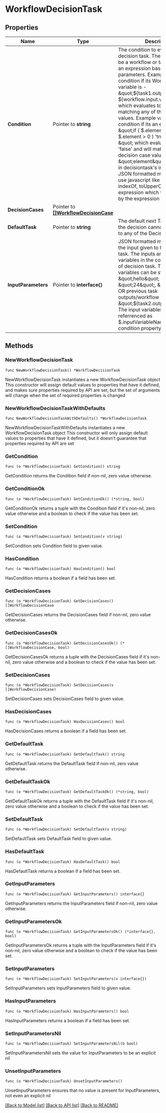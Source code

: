 # WorkflowDecisionTask

## Properties

Name | Type | Description | Notes
------------ | ------------- | ------------- | -------------
**Condition** | Pointer to **string** | The condition to evaluate for this decision task. The condition can be a workflow or task variable or an expression based on the input parameters. Example value for condition if its Workflow/task variable is -  \&quot;${task1.output.var1} or ${workflow.input.var2}\&quot; which evaluates to a value matching any of the decision case values. Example value for condition if its an expression is - \&quot;if ( $.element ! &#x3D; null &amp;&amp; $.element &gt; 0 ) &#39;true&#39;; else &#39;false&#39;; \&quot; which evaluates to &#39;true&#39; or &#39;false&#39; and will match one of the decision case values. Here \&quot;element\&quot; is a variable in decisiontask&#39;s inputParameters JSON formatted map. You can also use javascript like functions indexOf, toUpperCase in the expression which will be evaluated by the expression evaluator. | [optional] 
**DecisionCases** | Pointer to [**[]WorkflowDecisionCase**](workflow.DecisionCase.md) |  | [optional] 
**DefaultTask** | Pointer to **string** | The default next Task to execute if the decision cannot be evaluated to any of the DecisionCases. | [optional] 
**InputParameters** | Pointer to **interface{}** | JSON formatted map that defines the input given to the decision task. The inputs are used as variables in the condition property of decision task. The input variables can be static values like \&quot;hello\&quot; , \&quot;24\&quot;, \&quot;true\&quot; OR previous task outputs/workflow inputs like \&quot;${task2.output.var1}}\&quot;. The input variables are referrenced as $.inputVariableName in the condition property. | [optional] 

## Methods

### NewWorkflowDecisionTask

`func NewWorkflowDecisionTask() *WorkflowDecisionTask`

NewWorkflowDecisionTask instantiates a new WorkflowDecisionTask object
This constructor will assign default values to properties that have it defined,
and makes sure properties required by API are set, but the set of arguments
will change when the set of required properties is changed

### NewWorkflowDecisionTaskWithDefaults

`func NewWorkflowDecisionTaskWithDefaults() *WorkflowDecisionTask`

NewWorkflowDecisionTaskWithDefaults instantiates a new WorkflowDecisionTask object
This constructor will only assign default values to properties that have it defined,
but it doesn't guarantee that properties required by API are set

### GetCondition

`func (o *WorkflowDecisionTask) GetCondition() string`

GetCondition returns the Condition field if non-nil, zero value otherwise.

### GetConditionOk

`func (o *WorkflowDecisionTask) GetConditionOk() (*string, bool)`

GetConditionOk returns a tuple with the Condition field if it's non-nil, zero value otherwise
and a boolean to check if the value has been set.

### SetCondition

`func (o *WorkflowDecisionTask) SetCondition(v string)`

SetCondition sets Condition field to given value.

### HasCondition

`func (o *WorkflowDecisionTask) HasCondition() bool`

HasCondition returns a boolean if a field has been set.

### GetDecisionCases

`func (o *WorkflowDecisionTask) GetDecisionCases() []WorkflowDecisionCase`

GetDecisionCases returns the DecisionCases field if non-nil, zero value otherwise.

### GetDecisionCasesOk

`func (o *WorkflowDecisionTask) GetDecisionCasesOk() (*[]WorkflowDecisionCase, bool)`

GetDecisionCasesOk returns a tuple with the DecisionCases field if it's non-nil, zero value otherwise
and a boolean to check if the value has been set.

### SetDecisionCases

`func (o *WorkflowDecisionTask) SetDecisionCases(v []WorkflowDecisionCase)`

SetDecisionCases sets DecisionCases field to given value.

### HasDecisionCases

`func (o *WorkflowDecisionTask) HasDecisionCases() bool`

HasDecisionCases returns a boolean if a field has been set.

### GetDefaultTask

`func (o *WorkflowDecisionTask) GetDefaultTask() string`

GetDefaultTask returns the DefaultTask field if non-nil, zero value otherwise.

### GetDefaultTaskOk

`func (o *WorkflowDecisionTask) GetDefaultTaskOk() (*string, bool)`

GetDefaultTaskOk returns a tuple with the DefaultTask field if it's non-nil, zero value otherwise
and a boolean to check if the value has been set.

### SetDefaultTask

`func (o *WorkflowDecisionTask) SetDefaultTask(v string)`

SetDefaultTask sets DefaultTask field to given value.

### HasDefaultTask

`func (o *WorkflowDecisionTask) HasDefaultTask() bool`

HasDefaultTask returns a boolean if a field has been set.

### GetInputParameters

`func (o *WorkflowDecisionTask) GetInputParameters() interface{}`

GetInputParameters returns the InputParameters field if non-nil, zero value otherwise.

### GetInputParametersOk

`func (o *WorkflowDecisionTask) GetInputParametersOk() (*interface{}, bool)`

GetInputParametersOk returns a tuple with the InputParameters field if it's non-nil, zero value otherwise
and a boolean to check if the value has been set.

### SetInputParameters

`func (o *WorkflowDecisionTask) SetInputParameters(v interface{})`

SetInputParameters sets InputParameters field to given value.

### HasInputParameters

`func (o *WorkflowDecisionTask) HasInputParameters() bool`

HasInputParameters returns a boolean if a field has been set.

### SetInputParametersNil

`func (o *WorkflowDecisionTask) SetInputParametersNil(b bool)`

 SetInputParametersNil sets the value for InputParameters to be an explicit nil

### UnsetInputParameters
`func (o *WorkflowDecisionTask) UnsetInputParameters()`

UnsetInputParameters ensures that no value is present for InputParameters, not even an explicit nil

[[Back to Model list]](../README.md#documentation-for-models) [[Back to API list]](../README.md#documentation-for-api-endpoints) [[Back to README]](../README.md)


